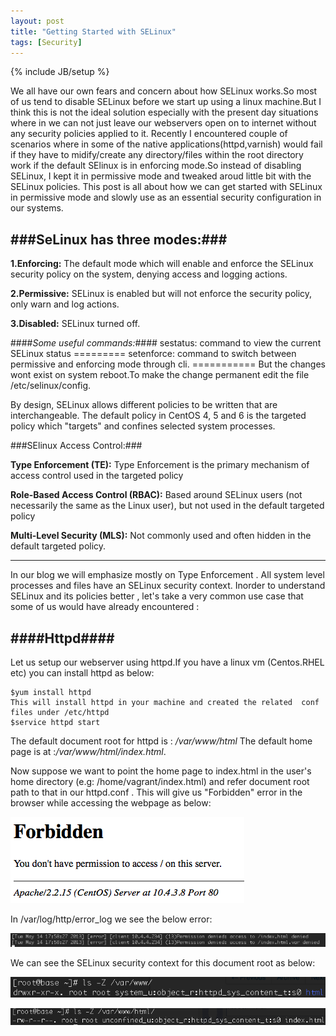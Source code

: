 ```yaml
---
layout: post
title: "Getting Started with SELinux"
tags: [Security]
---
```

{% include JB/setup %}

We all have our own fears and concern about how SELinux works.So most of us tend to disable SELinux before we start up using a linux machine.But I think this is not the ideal solution especially with the present day situations where in we can not just leave our webservers open on to internet without any security policies applied to it.
Recently I encountered couple of scenarios where in some of the native applications(httpd,varnish) would fail if they have to midify/create any directory/files within the root directory work if the default SElinux is in enforcing mode.So instead of disabling SELinux, I kept it in permissive mode and tweaked aroud little bit with the SELinux policies.
This post is all about how we can get started with SELinux in permissive mode and slowly use as an essential security configuration in our systems.

###SeLinux has three modes:###
------------------------------
**1.Enforcing:** The default mode which will enable and enforce the SELinux security policy on the system, denying access and logging actions.

**2.Permissive:** SELinux is enabled but will not enforce the security policy, only warn and log actions.

**3.Disabled:** SELinux turned off.

####*Some useful commands:*####
    sestatus: command to view the current SELinux status
    =========
    setenforce: command to switch between permissive and enforcing mode through cli.
    ===========
    But the changes wont exist on system reboot.To make the change permanent edit the file /etc/selinux/config.

By design, SELinux allows different policies to be written that are interchangeable. The default policy in CentOS 4, 5 and 6 is the targeted policy which "targets" and confines selected system processes.

###SElinux Access Control:###

**Type Enforcement (TE):** Type Enforcement is the primary mechanism of access control used in the targeted policy

**Role-Based Access Control (RBAC):** Based around SELinux users (not necessarily the same as the Linux user), but not used in the default targeted policy

**Multi-Level Security (MLS):** Not commonly used and often hidden in the default targeted policy. 

------------------------------------------------------------------------------------------------------------------

In our blog we will emphasize mostly on Type Enforcement .
All system level processes and files have an SELinux security context.
Inorder to understand SELinux and its policies better , let's take a very common use case that some of us would have already encountered : 

####Httpd####
-------------
Let us setup our webserver using httpd.If you have a linux vm (Centos.RHEL etc) you can install httpd as below:
    
    $yum install httpd
    This will install httpd in your machine and created the related  conf files under /etc/httpd
    $service httpd start

The default document root for httpd is : */var/www/html* 
The default home page is at :*/var/www/html/index.html*. 

Now suppose we want to point the home page to index.html in the user's home directory (e.g: /home/vagrant/index.html) and refer document root path to that in our httpd.conf .
This will give us "Forbidden" error in the browser while accessing the webpage as below:

![screenshot1](/images/scs-3.png)

In /var/log/http/error_log we see the below error:

![screenshot1](/images/scs-4.png)


We can see the SELinux security context for this document root as below:

![screenshot1](/images/scs-1.png)

![screenshot1](/images/scs-2.png)




